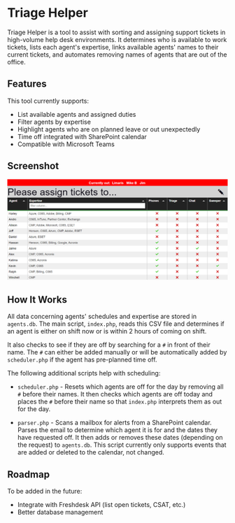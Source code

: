 # Triage Helper

Triage Helper is a tool to assist with sorting and assigning support tickets in high-volume help desk environments. It determines who is available to work tickets, lists each agent's expertise, links available agents' names to their current tickets, and automates removing names of agents that are out of the office.

## Features

This tool currently supports:

* List available agents and assigned duties
* Filter agents by expertise
* Highlight agents who are on planned leave or out unexpectedly
* Time off integrated with SharePoint calendar
* Compatible with Microsoft Teams

## Screenshot

![Screenshot](https://github.com/jnabasny/triage-helper/blob/master/screenshot.png)

## How It Works

All data concerning agents' schedules and expertise are stored in `agents.db`. The main script, `index.php`, reads this CSV file and determines if an agent is either on shift now or is within 2 hours of coming on shift. 

It also checks to see if they are off by searching for a `#` in front of their name. The `#` can either be added manually or will be automatically added by `scheduler.php` if the agent has pre-planned time off.

The following additional scripts help with scheduling:

* `scheduler.php` - Resets which agents are off for the day by removing all `#` before their names. It then checks which agents are off today and places the `#` before their name so that `index.php` interprets them as out for the day.

* `parser.php` - Scans a mailbox for alerts from a SharePoint calendar. Parses the email to determine which agent it is for and the dates they have requested off. It then adds or removes these dates (depending on the request) to `agents.db`. This script currently only supports events that are added or deleted to the calendar, not changed.

## Roadmap

To be added in the future:

* Integrate with Freshdesk API (list open tickets, CSAT, etc.)
* Better database management
